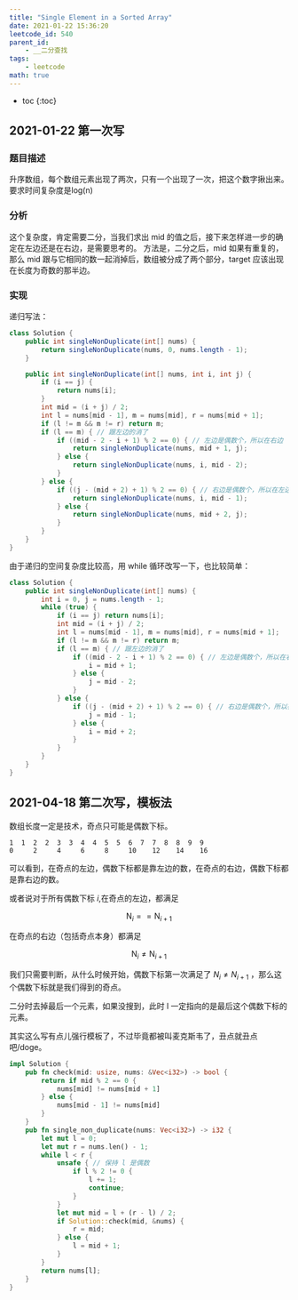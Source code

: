 ```yaml
---
title: "Single Element in a Sorted Array"
date: 2021-01-22 15:36:20
leetcode_id: 540
parent_id: 
    - __二分查找
tags:
    - leetcode
math: true
---
```


* toc
{:toc}

## 2021-01-22 第一次写

### 题目描述
升序数组，每个数组元素出现了两次，只有一个出现了一次，把这个数字揪出来。要求时间复杂度是log(n)

### 分析
这个复杂度，肯定需要二分，当我们求出 mid 的值之后，接下来怎样进一步的确定在左边还是在右边，是需要思考的。
方法是，二分之后，mid 如果有重复的，那么 mid 跟与它相同的数一起消掉后，数组被分成了两个部分，target 应该出现在长度为奇数的那半边。

### 实现

递归写法：
```java
class Solution {
    public int singleNonDuplicate(int[] nums) {
        return singleNonDuplicate(nums, 0, nums.length - 1);
    }

    public int singleNonDuplicate(int[] nums, int i, int j) {
        if (i == j) {
            return nums[i];
        }
        int mid = (i + j) / 2;
        int l = nums[mid - 1], m = nums[mid], r = nums[mid + 1];
        if (l != m && m != r) return m;
        if (l == m) { // 跟左边的消了
            if ((mid - 2 - i + 1) % 2 == 0) { // 左边是偶数个，所以在右边
                return singleNonDuplicate(nums, mid + 1, j);
            } else {
                return singleNonDuplicate(nums, i, mid - 2);
            }
        } else {
            if ((j - (mid + 2) + 1) % 2 == 0) { // 右边是偶数个，所以在左边
                return singleNonDuplicate(nums, i, mid - 1);
            } else {
                return singleNonDuplicate(nums, mid + 2, j);
            }
        }
    }
}
```

由于递归的空间复杂度比较高，用 while 循环改写一下，也比较简单：

```java
class Solution {
    public int singleNonDuplicate(int[] nums) {
        int i = 0, j = nums.length - 1;
        while (true) {
            if (i == j) return nums[i];
            int mid = (i + j) / 2;
            int l = nums[mid - 1], m = nums[mid], r = nums[mid + 1];
            if (l != m && m != r) return m;
            if (l == m) { // 跟左边的消了
                if ((mid - 2 - i + 1) % 2 == 0) { // 左边是偶数个，所以在右边
                    i = mid + 1;
                } else {
                    j = mid - 2;
                }
            } else {
                if ((j - (mid + 2) + 1) % 2 == 0) { // 右边是偶数个，所以在左边
                    j = mid - 1;
                } else {
                    i = mid + 2;
                }
            }
        }
    }
}
```

## 2021-04-18 第二次写，模板法

数组长度一定是技术，奇点只可能是偶数下标。

```text
1  1  2  2  3  3  4  4  5  5  6  7  7  8  8  9  9
0     2     4     6     8     10    12    14    16
```

可以看到，在奇点的左边，偶数下标都是靠左边的数，在奇点的右边，偶数下标都是靠右边的数。

或者说对于所有偶数下标 $i$,在奇点的左边，都满足

$$
\text{N}_i == \text{N}_{i+1}
$$ 

在奇点的右边（包括奇点本身）都满足

$$
\text{N}_i \neq \text{N}_{i+1}
$$

我们只需要判断，从什么时候开始，偶数下标第一次满足了 $N_i \neq N_{i+1}$ ，那么这个偶数下标就是我们得到的奇点。

二分时去掉最后一个元素，如果没搜到，此时 l 一定指向的是最后这个偶数下标的元素。

其实这么写有点儿强行模板了，不过毕竟都被叫麦克斯韦了，丑点就丑点吧/doge。
```rust
impl Solution {
    pub fn check(mid: usize, nums: &Vec<i32>) -> bool {
        return if mid % 2 == 0 {
            nums[mid] != nums[mid + 1]
        } else {
            nums[mid - 1] != nums[mid]
        }
    }
    pub fn single_non_duplicate(nums: Vec<i32>) -> i32 {
        let mut l = 0;
        let mut r = nums.len() - 1;
        while l < r {
            unsafe { // 保持 l 是偶数
                if l % 2 != 0 {
                    l += 1;
                    continue;
                }
            }
            let mut mid = l + (r - l) / 2;
            if Solution::check(mid, &nums) {
                r = mid;
            } else {
                l = mid + 1;
            }
        }
        return nums[l];
    }
}
```